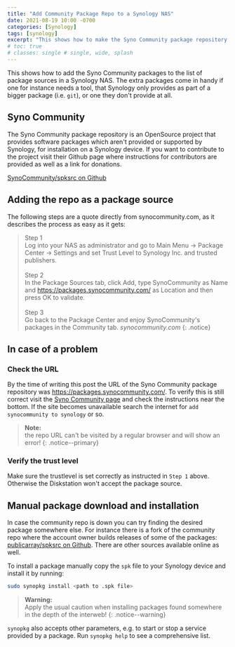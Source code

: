 ```yaml
---
title: "Add Community Package Repo to a Synology NAS"
date: 2021-08-19 10:00 -0700
categories: [Synology]
tags: [synology]
excerpt: "This shows how to make the Syno Community package repository available to a Synology NAS."
# toc: true
# classes: single # single, wide, splash
---
```


This shows how to add the Syno Community packages to the list of package sources in a Synology NAS. The extra packages come in handy if one for instance needs a tool, that Synology only provides as part of a bigger package (i.e. `git`), or one they don't provide at all.

## Syno Community

The Syno Community package repository is an OpenSource project that provides software packages which aren't provided or supported by Synology, for installation on a Synology device. If you want to contribute to the project visit their Github page where instructions for contributors are provided as well as a link for donations.

[SynoCommunity/spksrc on Github](https://github.com/SynoCommunity/spksrc)

## Adding the repo as a package source

The following steps are a quote directly from synocommunity.com, as it describes the process as easy as it gets:

>Step 1<br>
>Log into your NAS as administrator and go to Main Menu → Package Center → Settings and set Trust Level to Synology Inc. and trusted publishers.
><br><br>
>Step 2<br>
>In the Package Sources tab, click Add, type SynoCommunity as Name and https://packages.synocommunity.com/ as Location and then press OK to validate.
><br><br>
>Step 3<br>
>Go back to the Package Center and enjoy SynoCommunity's packages in the Community tab.
>*synocommunity.com*
{: .notice}

## In case of a problem

### Check the URL

By the time of writing this post the URL of the Syno Community package repository was https://packages.synocommunity.com/. To verify this is still correct visit the [Syno Community page](https://synocommunity.com) and check the instructions near the bottom. If the site becomes unavailable search the internet for `add synocommunity to synology` or so.

>**Note:**<br>
>the repo URL can't be visited by a regular browser and will show an error!
{: .notice--primary}

### Verify the trust level

Make sure the trustlevel is set correctly as instructed in `Step 1` above. Otherwise the Diskstation won't accept the package source.

## Manual package download and installation

In case the community repo is down you can try finding the desired package somewhere else. For instance there is a fork of the community repo where the account owner builds releases of some of the packages: [publicarray/spksrc on Github](https://github.com/publicarray/spksrc/releases). There are other sources available online as well. 

To install a package manually copy the `spk` file to your Synology device and install it by running:

```bash
sudo synopkg install <path to .spk file>
```

>**Warning:**<br>
>Apply the usual caution when installing packages found somewhere in the depth of the interweb!
{: .notice--warning}

`synopkg` also accepts other parameters, e.g. to start or stop a service provided by a package. Run `synopkg help` to see a comprehensive list.

